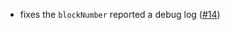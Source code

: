 - fixes the `blockNumber` reported a debug log ([#14](https://github.com/noble-assets/jester/pull/14))